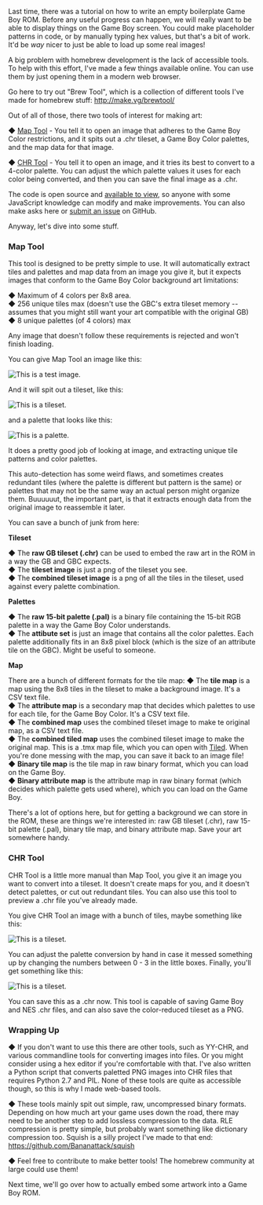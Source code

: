 Last time, there was a tutorial on how to write an empty boilerplate Game Boy ROM. Before any useful progress can happen, we will really want to be able to display things on the Game Boy screen. You could make placeholder patterns in code, or by manually typing hex values, but that's a bit of work. It'd be *way* nicer to just be able to load up some real images!

A big problem with homebrew development is the lack of accessible tools. To help with this effort, I've made a few things available online. You can use them by just opening them in a modern web browser.

Go here to try out "Brew Tool", which is a collection of different tools I've made for homebrew stuff: http://make.vg/brewtool/

Out of all of those, there two tools of interest for making art:

&#9670; [Map Tool](http://make.vg/brewtool/map/index.html) - You tell it to open an image that adheres to the Game Boy Color restrictions, and it spits out a .chr tileset, a Game Boy Color palettes, and the map data for that image.

&#9670; [CHR Tool](http://make.vg/brewtool/chr/index.html) - You tell it to open an image, and it tries its best to convert to a 4-color palette. You can adjust the which palette values it uses for each color being converted, and then you can save the final image as a .chr.

The code is open source and [available to view](https://github.com/Bananattack/brewtool/), so anyone with some JavaScript knowledge can modify and make improvements. You can also make asks here or [submit an issue](https://github.com/Bananattack/brewtool/issues) on GitHub.

Anyway, let's dive into some stuff.

### **Map Tool**

This tool is designed to be pretty simple to use. It will automatically extract tiles and palettes and map data from an image you give it, but it expects images that conform to the Game Boy Color background art limitations:

&#9670; Maximum of 4 colors per 8x8 area.<br/>
&#9670; 256 unique tiles max (doesn't use the GBC's extra tileset memory -- assumes that you might still want your art compatible with the original GB)<br/>
&#9670; 8 unique palettes (of 4 colors) max<br/>

Any image that doesn't follow these requirements is rejected and won't finish loading.

You can give Map Tool an image like this:

![This is a test image.](http://make.vg/images/homebrew/homebrew-test-image.png "This is a test image.")

And it will spit out a tileset, like this:

![This is a tileset.](http://make.vg/images/homebrew/homebrew-test-image.tiles.png "This is a tileset.")

and a palette that looks like this:

![This is a palette.](http://make.vg/images/homebrew/homebrew-test-image.pal.png "This is a palette.")

It does a pretty good job of looking at image, and extracting unique tile patterns and color palettes.

This auto-detection has some weird flaws, and sometimes creates redundant tiles (where the palette is different but pattern is the same) or palettes that may not be the same way an actual person might organize them. Buuuuuut, the important part, is that it extracts enough data from the original image to reassemble it later.

You can save a bunch of junk from here:

**Tileset**

&#9670; The **raw GB tileset (.chr)** can be used to embed the raw art in the ROM in a way the GB and GBC expects.<br />
&#9670; The **tileset image** is just a png of the tileset you see.<br />
&#9670; The **combined tileset image** is a png of all the tiles in the tileset, used against every palette combination.<br />

**Palettes**

&#9670; The **raw 15-bit palette (.pal)** is a binary file containing the 15-bit RGB palette in a way the Game Boy Color understands.<br />
&#9670; The **attibute set** is just an image that contains all the color palettes. Each palette additionally fits in an 8x8 pixel block (which is the size of an attribute tile on the GBC). Might be useful to someone.<br />

**Map**

There are a bunch of different formats for the tile map:
&#9670; The **tile map** is a map using the 8x8 tiles in the tileset to make a background image. It's a CSV text file.<br />
&#9670; The **attribute map** is a secondary map that decides which palettes to use for each tile, for the Game Boy Color. It's a CSV text file.<br />
&#9670; The **combined map** uses the combined tileset image to make te original map, as a CSV text file.<br />
&#9670; The **combined tiled map** uses the combined tileset image to make the original map. This is a .tmx map file, which you can open with [Tiled](http://www.mapeditor.org/). When you're done messing with the map, you can save it back to an image file!<br />
&#9670; **Binary tile map** is the tile map in raw binary format, which you can load on the Game Boy.<br />
&#9670; **Binary attribute map** is the attribute map in raw binary format (which decides which palette gets used where), which you can load on the Game Boy.<br />

There's a lot of options here, but for getting a background we can store in the ROM, these are things we're interested in: raw GB tileset (.chr), raw 15-bit palette (.pal), binary tile map, and binary attribute map. Save your art somewhere handy.

### **CHR Tool**

CHR Tool is a little more manual than Map Tool, you give it an image you want to convert into a tileset. It doesn't create maps for you, and it doesn't detect palettes, or cut out redundant tiles. You can also use this tool to preview a .chr file you've already made.

You give CHR Tool an image with a bunch of tiles, maybe something like this:

![This is a tileset.](http://make.vg/images/homebrew/molasses-tileset.png "This is a tileset.")

You can adjust the palette conversion by hand in case it messed something up by changing the numbers between 0 - 3 in the little boxes. Finally, you'll get something like this:

![This is a tileset.](http://make.vg/images/homebrew/molasses-tileset-after.png "This is a tileset.")

You can save this as a .chr now. This tool is capable of saving Game Boy and NES .chr files, and can also save the color-reduced tileset as a PNG.

### **Wrapping Up**

&#9670; If you don't want to use this there are other tools, such as YY-CHR, and various commandline tools for converting images into files. Or you might consider using a hex editor if you're comfortable with that. I've also written a Python script that converts paletted PNG images into CHR files that requires Python 2.7 and PIL. None of these tools are quite as accessible though, so this is why I made web-based tools.

&#9670; These tools mainly spit out simple, raw, uncompressed binary formats. Depending on how much art your game uses down the road, there may need to be another step to add lossless compression to the data. RLE compression is pretty simple, but probably want something like dictionary compression too. Squish is a silly project I've made to that end: https://github.com/Bananattack/squish

&#9670; Feel free to contribute to make better tools! The homebrew community at large could use them!

Next time, we'll go over how to actually embed some artwork into a Game Boy ROM. 